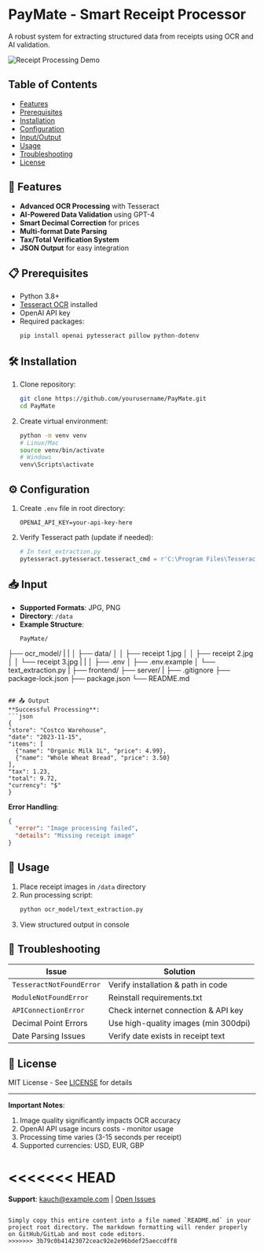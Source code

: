 # PayMate - Smart Receipt Processor

A robust system for extracting structured data from receipts using OCR and AI validation.

![Receipt Processing Demo](https://via.placeholder.com/800x400.png?text=Receipt+Processing+Demo)

## Table of Contents
- [Features](#-features)
- [Prerequisites](#-prerequisites)
- [Installation](#-installation)
- [Configuration](#-configuration)
- [Input/Output](#-inputoutput)
- [Usage](#-usage)
- [Troubleshooting](#-troubleshooting)
- [License](#-license)

## 📌 Features
- **Advanced OCR Processing** with Tesseract
- **AI-Powered Data Validation** using GPT-4
- **Smart Decimal Correction** for prices
- **Multi-format Date Parsing**
- **Tax/Total Verification System**
- **JSON Output** for easy integration

## 📋 Prerequisites
- Python 3.8+
- [Tesseract OCR](https://github.com/tesseract-ocr/tesseract) installed
- OpenAI API key
- Required packages:
  ```bash
  pip install openai pytesseract pillow python-dotenv
  ```

## 🛠 Installation
1. Clone repository:
   ```bash
   git clone https://github.com/yourusername/PayMate.git
   cd PayMate
   ```
2. Create virtual environment:
   ```bash
   python -m venv venv
   # Linux/Mac
   source venv/bin/activate
   # Windows
   venv\Scripts\activate
   ```

## ⚙ Configuration
1. Create `.env` file in root directory:
   ```env
   OPENAI_API_KEY=your-api-key-here
   ```
2. Verify Tesseract path (update if needed):
   ```python
   # In text_extraction.py
   pytesseract.pytesseract.tesseract_cmd = r'C:\Program Files\Tesseract-OCR\tesseract.exe'
   ```

## 📥 Input
- **Supported Formats**: JPG, PNG
- **Directory**: `/data`
- **Example Structure**:
  ```
  PayMate/
├── ocr_model/
| | 
│ ├── data/ 
│ │ ├── receipt 1.jpg 
│ │ ├── receipt 2.jpg 
│ │ └── receipt 3.jpg 
| |
│ ├── .env 
│ ├── .env.example 
│ └── text_extraction.py 
|
├── frontend/ 
├── server/ 
|
├── .gitignore 
├── package-lock.json 
├── package.json 
└── README.md 
  ```

## 📤 Output
**Successful Processing**:
```json
{
  "store": "Costco Warehouse",
  "date": "2023-11-15",
  "items": [
    {"name": "Organic Milk 1L", "price": 4.99},
    {"name": "Whole Wheat Bread", "price": 3.50}
  ],
  "tax": 1.23,
  "total": 9.72,
  "currency": "$"
}
```

**Error Handling**:
```json
{
  "error": "Image processing failed",
  "details": "Missing receipt image"
}
```

## 🚀 Usage
1. Place receipt images in `/data` directory
2. Run processing script:
   ```bash
   python ocr_model/text_extraction.py
   ```
3. View structured output in console

## 🐛 Troubleshooting

| Issue | Solution |
|-------|----------|
| `TesseractNotFoundError` | Verify installation & path in code |
| `ModuleNotFoundError` | Reinstall requirements.txt |
| `APIConnectionError` | Check internet connection & API key |
| Decimal Point Errors | Use high-quality images (min 300dpi) |
| Date Parsing Issues | Verify date exists in receipt text |

## 📜 License
MIT License - See [LICENSE](LICENSE) for details

---

**Important Notes**:
1. Image quality significantly impacts OCR accuracy
2. OpenAI API usage incurs costs - monitor usage
3. Processing time varies (3-15 seconds per receipt)
4. Supported currencies: USD, EUR, GBP

<<<<<<< HEAD
=======
**Support**: kauch@example.com | [Open Issues](https://github.com/yourusername/PayMate/issues)
```

Simply copy this entire content into a file named `README.md` in your project root directory. The markdown formatting will render properly on GitHub/GitLab and most code editors.
>>>>>>> 3b79c0b41423072ceac92e2e96bdef25aeccdff8

